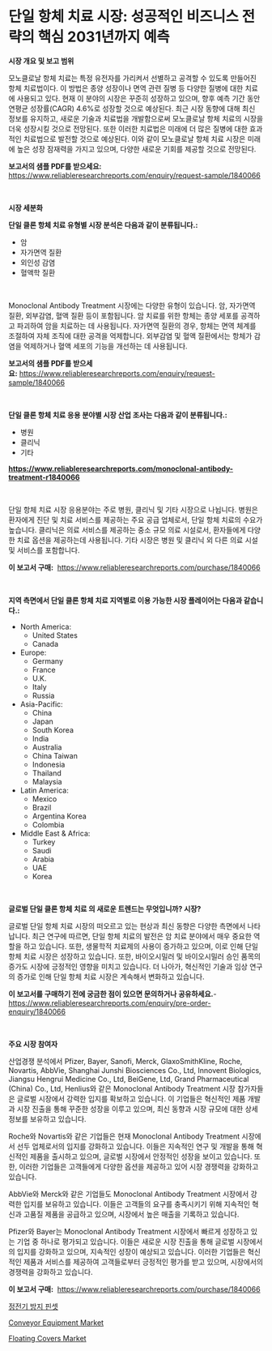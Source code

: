 <p><h1>단일 항체 치료 시장: 성공적인 비즈니스 전략의 핵심 2031년까지 예측</h1></p><p><strong>시장 개요 및 보고 범위</strong></p>
<p><p>모노클로날 항체 치료는 특정 유전자를 가리켜서 선별하고 공격할 수 있도록 만들어진 항체 치료법이다. 이 방법은 종양 성장이나 면역 관련 질병 등 다양한 질병에 대한 치료에 사용되고 있다. 현재 이 분야의 시장은 꾸준히 성장하고 있으며, 향후 예측 기간 동안 연평균 성장률(CAGR) 4.6%로 성장할 것으로 예상된다. 최근 시장 동향에 대해 최신 정보를 유지하고, 새로운 기술과 치료법을 개발함으로써 모노클로날 항체 치료의 시장을 더욱 성장시킬 것으로 전망된다. 또한 이러한 치료법은 미래에 더 많은 질병에 대한 효과적인 치료법으로 발전할 것으로 예상된다. 이와 같이 모노클로날 항체 치료 시장은 미래에 높은 성장 잠재력을 가지고 있으며, 다양한 새로운 기회를 제공할 것으로 전망된다.</p></p>
<p><strong>보고서의 샘플 PDF를 받으세요:</strong> <a href="https://www.reliableresearchreports.com/enquiry/request-sample/1840066">https://www.reliableresearchreports.com/enquiry/request-sample/1840066</a></p>
<p>&nbsp;</p>
<p><strong>시장 세분화</strong></p>
<p><strong>단일 클론 항체 치료 유형별 시장 분석은 다음과 같이 분류됩니다.:</strong></p>
<p><ul><li>암</li><li>자가면역 질환</li><li>외인성 감염</li><li>혈액학 질환</li></ul></p>
<p>&nbsp;</p>
<p><p>Monoclonal Antibody Treatment 시장에는 다양한 유형이 있습니다. 암, 자가면역 질환, 외부감염, 혈액 질환 등이 포함됩니다. 암 치료를 위한 항체는 종양 세포를 공격하고 파괴하여 암을 치료하는 데 사용됩니다. 자가면역 질환의 경우, 항체는 면역 체계를 조절하여 자체 조직에 대한 공격을 억제합니다. 외부감염 및 혈액 질환에서는 항체가 감염을 억제하거나 혈액 세포의 기능을 개선하는 데 사용됩니다.</p></p>
<p><strong>보고서의 샘플 PDF를 받으세요:</strong>&nbsp;<a href="https://www.reliableresearchreports.com/enquiry/request-sample/1840066">https://www.reliableresearchreports.com/enquiry/request-sample/1840066</a></p>
<p>&nbsp;</p>
<p><strong> 단일 클론 항체 치료 응용 분야별 시장 산업 조사는 다음과 같이 분류됩니다.:</strong></p>
<p><ul><li>병원</li><li>클리닉</li><li>기타</li></ul></p>
<p><strong><a href="https://www.reliableresearchreports.com/monoclonal-antibody-treatment-r1840066">https://www.reliableresearchreports.com/monoclonal-antibody-treatment-r1840066</a></strong></p>
<p>&nbsp;</p>
<p><p>단일 항체 치료 시장 응용분야는 주로 병원, 클리닉 및 기타 시장으로 나뉩니다. 병원은 환자에게 진단 및 치료 서비스를 제공하는 주요 공급 업체로서, 단일 항체 치료의 수요가 높습니다. 클리닉은 의료 서비스를 제공하는 중소 규모 의료 시설로서, 환자들에게 다양한 치료 옵션을 제공하는데 사용됩니다. 기타 시장은 병원 및 클리닉 외 다른 의료 시설 및 서비스를 포함합니다.</p></p>
<p><strong>이 보고서 구매:</strong>&nbsp; <a href="https://www.reliableresearchreports.com/purchase/1840066">https://www.reliableresearchreports.com/purchase/1840066</a></p>
<p>&nbsp;</p>
<p><strong>지역 측면에서 단일 클론 항체 치료 지역별로 이용 가능한 시장 플레이어는 다음과 같습니다.:</strong></p>
<p><ul>
    <li>
        North America:
        <ul>
            <li>United States</li>
            <li>Canada</li>
        </ul>
    </li>
    <li>
        Europe:
        <ul>
            <li>Germany</li>
            <li>France</li>
            <li>U.K.</li>
            <li>Italy</li>
            <li>Russia</li>
        </ul>
    </li>
    <li>
        Asia-Pacific:
        <ul>
            <li>China</li>
            <li>Japan</li>
            <li>South Korea</li>
            <li>India</li>
            <li>Australia</li>
            <li>China Taiwan</li>
            <li>Indonesia</li>
            <li>Thailand</li>
            <li>Malaysia</li>
        </ul>
    </li>
    <li>
        Latin America:
        <ul>
            <li>Mexico</li>
            <li>Brazil</li>
            <li>Argentina Korea</li>
            <li>Colombia</li>
        </ul>
    </li>
    <li>
        Middle East & Africa:
        <ul>
            <li>Turkey</li>
            <li>Saudi</li>
            <li>Arabia</li>
            <li>UAE</li>
            <li>Korea</li>
        </ul>
    </li>
    </ul></p>
<p>&nbsp;</p>
<p><strong>글로벌 단일 클론 항체 치료 의 새로운 트렌드는 무엇입니까? 시장?</strong></p>
<p><p>글로벌 단일 항체 치료 시장의 떠오르고 있는 현상과 최신 동향은 다양한 측면에서 나타납니다. 최근 연구에 따르면, 단일 항체 치료의 발전은 암 치료 분야에서 매우 중요한 역할을 하고 있습니다. 또한, 생물학적 치료제의 사용이 증가하고 있으며, 이로 인해 단일 항체 치료 시장은 성장하고 있습니다. 또한, 바이오시밀러 및 바이오시밀러 승인 품목의 증가도 시장에 긍정적인 영향을 미치고 있습니다. 더 나아가, 혁신적인 기술과 임상 연구의 증가로 인해 단일 항체 치료 시장은 계속해서 변화하고 있습니다.</p></p>
<p><strong>이 보고서를 구매하기 전에 궁금한 점이 있으면 문의하거나 공유하세요.</strong>- <a href="https://www.reliableresearchreports.com/enquiry/pre-order-enquiry/1840066">https://www.reliableresearchreports.com/enquiry/pre-order-enquiry/1840066</a></p>
<p>&nbsp;</p>
<p><strong>주요 시장 참여자</strong></p>
<p><p>산업경쟁 분석에서 Pfizer, Bayer, Sanofi, Merck, GlaxoSmithKline, Roche, Novartis, AbbVie, Shanghai Junshi Biosciences Co., Ltd, Innovent Biologics, Jiangsu Hengrui Medicine Co., Ltd, BeiGene, Ltd, Grand Pharmaceutical (China) Co., Ltd, Henlius와 같은 Monoclonal Antibody Treatment 시장 참가자들은 글로벌 시장에서 강력한 입지를 확보하고 있습니다. 이 기업들은 혁신적인 제품 개발과 시장 진출을 통해 꾸준한 성장을 이루고 있으며, 최신 동향과 시장 규모에 대한 상세 정보를 보유하고 있습니다.</p><p>Roche와 Novartis와 같은 기업들은 현재 Monoclonal Antibody Treatment 시장에서 선두 업체로서의 입지를 강화하고 있습니다. 이들은 지속적인 연구 및 개발을 통해 혁신적인 제품을 출시하고 있으며, 글로벌 시장에서 안정적인 성장을 보이고 있습니다. 또한, 이러한 기업들은 고객들에게 다양한 옵션을 제공하고 있어 시장 경쟁력을 강화하고 있습니다.</p><p>AbbVie와 Merck와 같은 기업들도 Monoclonal Antibody Treatment 시장에서 강력한 입지를 보유하고 있습니다. 이들은 고객들의 요구를 충족시키기 위해 지속적인 혁신과 고품질 제품을 공급하고 있으며, 시장에서 높은 매출을 기록하고 있습니다.</p><p>Pfizer와 Bayer는 Monoclonal Antibody Treatment 시장에서 빠르게 성장하고 있는 기업 중 하나로 평가되고 있습니다. 이들은 새로운 시장 진출을 통해 글로벌 시장에서의 입지를 강화하고 있으며, 지속적인 성장이 예상되고 있습니다. 이러한 기업들은 혁신적인 제품과 서비스를 제공하여 고객들로부터 긍정적인 평가를 받고 있으며, 시장에서의 경쟁력을 강화하고 있습니다.</p></p>
<p><strong>이 보고서 구매:</strong>&nbsp;&nbsp;<a href="https://www.reliableresearchreports.com/purchase/1840066">https://www.reliableresearchreports.com/purchase/1840066</a></p>
<p><p><a href="https://medium.com/@stanleylyittle554467/%EC%A0%95%EC%A0%81-%EC%95%88%EC%A0%84-%ED%95%80%EC%85%8B-%EC%8B%9C%EC%9E%A5-%EB%B6%84%EC%84%9D-%EA%B7%B8-cagr-%EC%8B%9C%EC%9E%A5-%EC%84%B8%EB%B6%84%ED%99%94-%EB%B0%8F-%EA%B8%80%EB%A1%9C%EB%B2%8C-%EC%82%B0%EC%97%85-%EA%B0%9C%EC%9A%94-28308d14d350">정전기 방지 핀셋</a></p><p><a href="https://view.publitas.com/reportprime-1/conveyor-equipment-market-competitive-analysis-market-trends-and-forecast-to-2031/">Conveyor Equipment Market</a></p><p><a href="https://issuu.com/reportprime-2/docs/floating-covers-market-size-2030.pptx">Floating Covers Market</a></p></p>